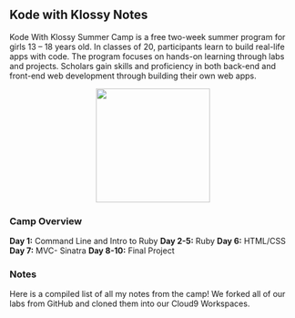 ## Kode with Klossy Notes

 Kode With Klossy Summer Camp is a free two-week summer program for girls 13 – 18 years old. In classes of 20, participants learn to build real-life apps with code. The program focuses on hands-on learning through labs and projects. Scholars gain skills and proficiency in both back-end and front-end web development through building their own web apps.
<center><img src="html-css/images/klosstin.JPG" width="" height="200"></center>

### Camp Overview

**Day 1:** Command Line and Intro to Ruby
**Day 2-5:** Ruby
**Day 6:** HTML/CSS
**Day 7:** MVC- Sinatra
**Day 8-10:** Final Project 


### Notes

Here is a compiled list of all my notes from the camp! We forked all of our labs from GitHub and cloned them into our Cloud9 Workspaces.